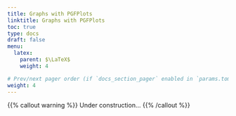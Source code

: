 ```yaml
---
title: Graphs with PGFPlots
linktitle: Graphs with PGFPlots
toc: true
type: docs
draft: false
menu:
  latex:
    parent: $\LaTeX$
    weight: 4

# Prev/next pager order (if `docs_section_pager` enabled in `params.toml`)
weight: 4
---
```


{{% callout warning %}}
Under construction...
{{% /callout %}}
